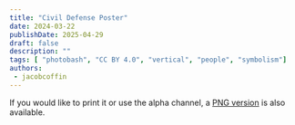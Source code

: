 ```yaml
---
title: "Civil Defense Poster"
date: 2024-03-22
publishDate: 2025-04-29
draft: false
description: ""
tags: [ "photobash", "CC BY 4.0", "vertical", "people", "symbolism"]
authors:
 - jacobcoffin
---
```


If you would like to print it or use the alpha channel, a <a href="full_resolution_print.png" target="_blank">PNG version</a> is also available.
